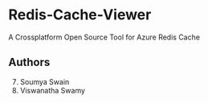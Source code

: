 # Redis-Cache-Viewer
A Crossplatform Open Source Tool for Azure Redis Cache

## Authors

7. Soumya Swain
8. Viswanatha Swamy
